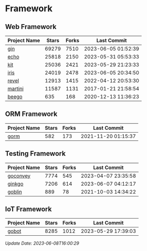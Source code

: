 # Framework

## Web Framework
| Project Name | Stars | Forks | Last Commit |
| ------------ | ----- | ----- | ----------- |
| [gin](https://github.com/gin-gonic/gin) | 69279 | 7510 | 2023-06-05 01:52:39 |
| [echo](https://github.com/labstack/echo) | 25818 | 2150 | 2023-05-31 05:53:33 |
| [kit](https://github.com/go-kit/kit) | 25036 | 2421 | 2023-05-29 21:23:33 |
| [iris](https://github.com/kataras/iris) | 24019 | 2478 | 2023-06-05 20:34:50 |
| [revel](https://github.com/revel/revel) | 12913 | 1415 | 2022-04-12 20:53:30 |
| [martini](https://github.com/go-martini/martini) | 11587 | 1131 | 2017-01-21 21:58:54 |
| [beego](https://github.com/astaxie/beego) | 635 | 168 | 2020-12-13 11:36:23 |

## ORM Framework
| Project Name | Stars | Forks | Last Commit |
| ------------ | ----- | ----- | ----------- |
| [gorm](https://github.com/jinzhu/gorm) | 582 | 173 | 2021-11-20 01:15:37 |

## Testing Framework
| Project Name | Stars | Forks | Last Commit |
| ------------ | ----- | ----- | ----------- |
| [goconvey](https://github.com/smartystreets/goconvey) | 7774 | 545 | 2023-04-07 23:35:58 |
| [ginkgo](https://github.com/onsi/ginkgo) | 7206 | 614 | 2023-06-07 04:12:17 |
| [goblin](https://github.com/franela/goblin) | 889 | 78 | 2021-10-03 14:34:22 |

## IoT Framework
| Project Name | Stars | Forks | Last Commit |
| ------------ | ----- | ----- | ----------- |
| [gobot](https://github.com/hybridgroup/gobot) | 8285 | 1012 | 2023-05-29 17:39:03 |

*Update Date: 2023-06-08T16:00:29*